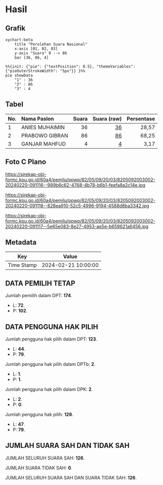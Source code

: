 # Hasil

## Grafik

```mermaid
xychart-beta
    title "Perolehan Suara Nasional"
    x-axis [01, 02, 03]
    y-axis "Suara" 0 --> 86
    bar [36, 86, 4]
```

```mermaid
%%{init: {"pie": {"textPosition": 0.5}, "themeVariables": {"pieOuterStrokeWidth": "5px"}} }%%
pie showData
    "1" : 36
    "2" : 86
    "3" : 4
```

## Tabel

| No. | Nama Paslon    | Suara | Suara (raw) | Persentase |
|:--- |:-------------- | -----:| -----------:| ----------:|
| 1   | ANIES MUHAIMIN | 36    | [36][p-1]   | 28,57      |
| 2   | PRABOWO GIBRAN | 86    | [86][p-2]   | 68,25      |
| 3   | GANJAR MAHFUD  | 4     | [4][p-3]    | 3,17       |


[p-1]: https://github.com/gigit-pemilu/pemilu-2024/blob/main/pilpres/hitung-suara/sub/82-maluku-utara/sub/05-kepulauan-sula/sub/09-sulabesi-selatan/sub/2003-wainib/sub/002-tps/sub/paslon-1.txt
[p-2]: https://github.com/gigit-pemilu/pemilu-2024/blob/main/pilpres/hitung-suara/sub/82-maluku-utara/sub/05-kepulauan-sula/sub/09-sulabesi-selatan/sub/2003-wainib/sub/002-tps/sub/paslon-2.txt
[p-3]: https://github.com/gigit-pemilu/pemilu-2024/blob/main/pilpres/hitung-suara/sub/82-maluku-utara/sub/05-kepulauan-sula/sub/09-sulabesi-selatan/sub/2003-wainib/sub/002-tps/sub/paslon-3.txt

## Foto C Plano

https://sirekap-obj-formc.kpu.go.id/60a4/pemilu/ppwp/82/05/09/20/03/8205092003002-20240220-091116--989b6c62-4768-4b78-b6b1-feefa8a2c14e.jpg

https://sirekap-obj-formc.kpu.go.id/60a4/pemilu/ppwp/82/05/09/20/03/8205092003002-20240220-091118--828ea910-52c5-4996-9194-4588d8ba3342.jpg

https://sirekap-obj-formc.kpu.go.id/60a4/pemilu/ppwp/82/05/09/20/03/8205092003002-20240220-091117--5e65e083-8e27-4953-ae5e-b659621a6456.jpg


## Metadata

| Key        | Value               |
| ---------- | ------------------- |
| Time Stamp | 2024-02-21 10:00:00 |


## DATA PEMILIH TETAP

Jumlah pemilih dalam DPT: **174**.
 * L: **72**.
 * P: **102**.

## DATA PENGGUNA HAK PILIH

Jumlah pengguna hak pilih dalam DPT: **123**.
 * L: **44**.
 * P: **79**.

Jumlah pengguna hak pilih dalam DPTb: **2**.
 * L: **1**.
 * P: **1**.

Jumlah pengguna hak pilih dalam DPK: **2**.
 * L: **2**.
 * P: **0**.

Jumlah pengguna hak pilih: **126**.
 * L: **47**.
 * P: **79**.

## JUMLAH SUARA SAH DAN TIDAK SAH

JUMLAH SELURUH SUARA SAH: **126**.

JUMLAH SUARA TIDAK SAH: **0**.

JUMLAH SELURUH SUARA SAH DAN SUARA TIDAK SAH: **126**.


